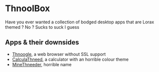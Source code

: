# ThnoolBox
Have you ever wanted a collection of bodged desktop apps that are Lorax themed ? No ? Sucks to suck I guess

## Apps & their downsides
- [Thnoogle](src/Thnoogle), a web browser without SSL support
- [CalculaThneed](src/CalculaThneed), a calculator with an horrible colour theme
- [MineThneeder](src/MineThneeder), horrible name

